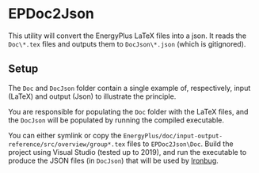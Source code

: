 # EPDoc2Json

This utility will convert the EnergyPlus LaTeX files into a json.
It reads the `Doc\*.tex` files and outputs them to `DocJson\*.json` (which is gitignored).

## Setup

The `Doc` and `DocJson` folder contain a single example of, respectively, input (LaTeX) and output (Json) to illustrate the principle.

You are responsible for populating the `Doc` folder with the LaTeX files, and the `DocJson` will be populated by running the compiled executable.

You can either symlink or copy the `EnergyPlus/doc/input-output-reference/src/overview/group*.tex` files to `EPDoc2Json\Doc`.
Build the project using Visual Studio (tested up to 2019), and run the executable to produce the JSON files (in `DocJson`) that will be used by [Ironbug](https://github.com/MingboPeng/Ironbug).
